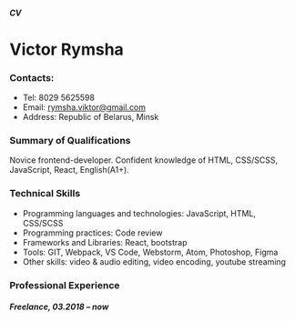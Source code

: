 ##### CV

# Victor Rymsha

### Сontacts:
  - Tel: 8029 5625598
  - Email: rymsha.viktor@gmail.com
  - Address: Republic of Belarus, Minsk

### Summary of Qualifications
   Novice frontend-developer. Confident knowledge of HTML, CSS/SCSS, JavaScript, React, English(A1+).
   
### Technical Skills
- Programming languages and technologies: JavaScript, HTML, CSS/SCSS
- Programming practices:  Code review
- Frameworks and Libraries: React, bootstrap
- Tools: GIT, Webpack, VS Code,  Webstorm, Atom, Photoshop, Figma
- Other skills: video & audio editing, video encoding, youtube streaming

### Professional Experience
##### Freelance, 03.2018 – now
